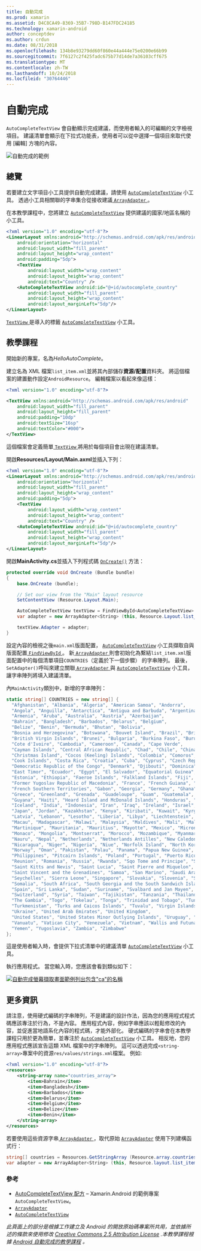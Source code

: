 ```yaml
---
title: 自動完成
ms.prod: xamarin
ms.assetid: D4C8CA49-8369-35B7-798D-B147FDC24185
ms.technology: xamarin-android
author: conceptdev
ms.author: crdun
ms.date: 08/31/2018
ms.openlocfilehash: 134b8e93279dd60f860e44a444e75e0200e66b99
ms.sourcegitcommit: 7f6127c2f425fadc675b77d14de7a36103cff675
ms.translationtype: MT
ms.contentlocale: zh-TW
ms.lasthandoff: 10/24/2018
ms.locfileid: "30764446"
---
```

# <a name="auto-complete"></a>自動完成

`AutoCompleteTextView` 會自動顯示完成建議，而使用者輸入的可編輯的文字檢視項目。 建議清單會顯示在下拉式功能表，使用者可以從中選擇一個項目來取代使用 [編輯] 方塊的內容。

![自動完成的範例](images/auto-complete.png)

## <a name="overview"></a>總覽

若要建立文字項目小工具提供自動完成建議，請使用 [`AutoCompleteTextView`](https://developer.xamarin.com/api/type/Android.Widget.AutoCompleteTextView/)
小工具。 透過小工具相關聯的字串集合從接收建議[ `ArrayAdapter` ](https://developer.xamarin.com/api/type/Android.Widget.ArrayAdapter/)。

在本教學課程中，您將建立 [`AutoCompleteTextView`](https://developer.xamarin.com/api/type/Android.Widget.AutoCompleteTextView/)
提供建議的國家/地區名稱的小工具。

```xml
<?xml version="1.0" encoding="utf-8"?>
<LinearLayout xmlns:android="http://schemas.android.com/apk/res/android"
    android:orientation="horizontal"
    android:layout_width="fill_parent"
    android:layout_height="wrap_content"
    android:padding="5dp">
    <TextView
        android:layout_width="wrap_content"
        android:layout_height="wrap_content"
        android:text="Country" />
    <AutoCompleteTextView android:id="@+id/autocomplete_country"
        android:layout_width="fill_parent"
        android:layout_height="wrap_content"
        android:layout_marginLeft="5dp"/>
</LinearLayout>
```

[ `TextView` ](https://developer.xamarin.com/api/type/Android.Widget.TextView/)是導入的標籤 [`AutoCompleteTextView`](https://developer.xamarin.com/api/type/Android.Widget.AutoCompleteTextView/)
小工具。


## <a name="tutorial"></a>教學課程

開始新的專案，名為*HelloAutoComplete*。

建立名為 XML 檔案`list_item.xml`並將其內部儲存**資源/配置**資料夾。 將這個檔案的建置動作設定`AndroidResource`。 編輯檔案以看起來像這樣：

```xml
<?xml version="1.0" encoding="utf-8"?>

<TextView xmlns:android="http://schemas.android.com/apk/res/android"
    android:layout_width="fill_parent"
    android:layout_height="fill_parent"
    android:padding="10dp"
    android:textSize="16sp"
    android:textColor="#000">
</TextView>
```

這個檔案會定義簡單[ `TextView` ](https://developer.xamarin.com/api/type/Android.Widget.TextView/)將用於每個項目會出現在建議清單。

開啟**Resources/Layout/Main.axml**並插入下列：

```xml
<?xml version="1.0" encoding="utf-8"?>
<LinearLayout xmlns:android="http://schemas.android.com/apk/res/android"
    android:orientation="horizontal"
    android:layout_width="fill_parent"
    android:layout_height="wrap_content"
    android:padding="5dp">
    <TextView
        android:layout_width="wrap_content"
        android:layout_height="wrap_content"
        android:text="Country" />
    <AutoCompleteTextView android:id="@+id/autocomplete_country"
        android:layout_width="fill_parent"
        android:layout_height="wrap_content"
        android:layout_marginLeft="5dp"/>
</LinearLayout>
```

開啟**MainActivity.cs**並插入下列程式碼 [`OnCreate()`](https://developer.xamarin.com/api/member/Android.App.Activity.OnCreate/(Android.OS.Bundle))
方法：

```csharp
protected override void OnCreate (Bundle bundle)
{
    base.OnCreate (bundle);

    // Set our view from the "Main" layout resource
    SetContentView (Resource.Layout.Main);

    AutoCompleteTextView textView = FindViewById<AutoCompleteTextView> (Resource.Id.autocomplete_country);
    var adapter = new ArrayAdapter<String> (this, Resource.Layout.list_item, COUNTRIES);

    textView.Adapter = adapter;
}
```

設定內容的檢視之後`main.xml`版面配置， [`AutoCompleteTextView`](https://developer.xamarin.com/api/type/Android.Widget.AutoCompleteTextView/)
小工具擷取自與版面配置[ `FindViewById` ](https://developer.xamarin.com/api/member/Android.App.Activity.FindViewById/)。 新[ `ArrayAdapter` ](https://developer.xamarin.com/api/type/Android.Widget.ArrayAdapter/)則會初始化為繫結`list_item.xml`版面配置中的每個清單項目`COUNTRIES`（定義於下一個步驟） 的字串陣列。 最後，`SetAdapter()`呼叫來建立關聯[ `ArrayAdapter` ](https://developer.xamarin.com/api/type/Android.Widget.ArrayAdapter/)與 [`AutoCompleteTextView`](https://developer.xamarin.com/api/type/Android.Widget.AutoCompleteTextView/)
小工具，讓字串陣列將填入建議清單。

內`MainActivity`類別中，新增的字串陣列：

```csharp
static string[] COUNTRIES = new string[] {
  "Afghanistan", "Albania", "Algeria", "American Samoa", "Andorra",
  "Angola", "Anguilla", "Antarctica", "Antigua and Barbuda", "Argentina",
  "Armenia", "Aruba", "Australia", "Austria", "Azerbaijan",
  "Bahrain", "Bangladesh", "Barbados", "Belarus", "Belgium",
  "Belize", "Benin", "Bermuda", "Bhutan", "Bolivia",
  "Bosnia and Herzegovina", "Botswana", "Bouvet Island", "Brazil", "British Indian Ocean Territory",
  "British Virgin Islands", "Brunei", "Bulgaria", "Burkina Faso", "Burundi",
  "Cote d'Ivoire", "Cambodia", "Cameroon", "Canada", "Cape Verde",
  "Cayman Islands", "Central African Republic", "Chad", "Chile", "China",
  "Christmas Island", "Cocos (Keeling) Islands", "Colombia", "Comoros", "Congo",
  "Cook Islands", "Costa Rica", "Croatia", "Cuba", "Cyprus", "Czech Republic",
  "Democratic Republic of the Congo", "Denmark", "Djibouti", "Dominica", "Dominican Republic",
  "East Timor", "Ecuador", "Egypt", "El Salvador", "Equatorial Guinea", "Eritrea",
  "Estonia", "Ethiopia", "Faeroe Islands", "Falkland Islands", "Fiji", "Finland",
  "Former Yugoslav Republic of Macedonia", "France", "French Guiana", "French Polynesia",
  "French Southern Territories", "Gabon", "Georgia", "Germany", "Ghana", "Gibraltar",
  "Greece", "Greenland", "Grenada", "Guadeloupe", "Guam", "Guatemala", "Guinea", "Guinea-Bissau",
  "Guyana", "Haiti", "Heard Island and McDonald Islands", "Honduras", "Hong Kong", "Hungary",
  "Iceland", "India", "Indonesia", "Iran", "Iraq", "Ireland", "Israel", "Italy", "Jamaica",
  "Japan", "Jordan", "Kazakhstan", "Kenya", "Kiribati", "Kuwait", "Kyrgyzstan", "Laos",
  "Latvia", "Lebanon", "Lesotho", "Liberia", "Libya", "Liechtenstein", "Lithuania", "Luxembourg",
  "Macau", "Madagascar", "Malawi", "Malaysia", "Maldives", "Mali", "Malta", "Marshall Islands",
  "Martinique", "Mauritania", "Mauritius", "Mayotte", "Mexico", "Micronesia", "Moldova",
  "Monaco", "Mongolia", "Montserrat", "Morocco", "Mozambique", "Myanmar", "Namibia",
  "Nauru", "Nepal", "Netherlands", "Netherlands Antilles", "New Caledonia", "New Zealand",
  "Nicaragua", "Niger", "Nigeria", "Niue", "Norfolk Island", "North Korea", "Northern Marianas",
  "Norway", "Oman", "Pakistan", "Palau", "Panama", "Papua New Guinea", "Paraguay", "Peru",
  "Philippines", "Pitcairn Islands", "Poland", "Portugal", "Puerto Rico", "Qatar",
  "Reunion", "Romania", "Russia", "Rwanda", "Sqo Tome and Principe", "Saint Helena",
  "Saint Kitts and Nevis", "Saint Lucia", "Saint Pierre and Miquelon",
  "Saint Vincent and the Grenadines", "Samoa", "San Marino", "Saudi Arabia", "Senegal",
  "Seychelles", "Sierra Leone", "Singapore", "Slovakia", "Slovenia", "Solomon Islands",
  "Somalia", "South Africa", "South Georgia and the South Sandwich Islands", "South Korea",
  "Spain", "Sri Lanka", "Sudan", "Suriname", "Svalbard and Jan Mayen", "Swaziland", "Sweden",
  "Switzerland", "Syria", "Taiwan", "Tajikistan", "Tanzania", "Thailand", "The Bahamas",
  "The Gambia", "Togo", "Tokelau", "Tonga", "Trinidad and Tobago", "Tunisia", "Turkey",
  "Turkmenistan", "Turks and Caicos Islands", "Tuvalu", "Virgin Islands", "Uganda",
  "Ukraine", "United Arab Emirates", "United Kingdom",
  "United States", "United States Minor Outlying Islands", "Uruguay", "Uzbekistan",
  "Vanuatu", "Vatican City", "Venezuela", "Vietnam", "Wallis and Futuna", "Western Sahara",
  "Yemen", "Yugoslavia", "Zambia", "Zimbabwe"
};
```

這是使用者輸入時，會提供下拉式清單中的建議清單 [`AutoCompleteTextView`](https://developer.xamarin.com/api/type/Android.Widget.AutoCompleteTextView/)
小工具。

執行應用程式。 當您輸入時，您應該會看到類似如下：

[![自動完成螢幕擷取畫面範例列出包含"ca"的名稱](auto-complete-images/helloautocomplete.png)](auto-complete-images/helloautocomplete.png#lightbox)



## <a name="more-information"></a>更多資訊

請注意，使用硬式編碼的字串陣列，不是建議的設計作法，因為您的應用程式程式碼應該專注於行為，不是內容。 應用程式內容，例如字串應該以輕鬆修改的內容，並促進當地語系化內容的程式碼，才能外部化。 硬式編碼的字串會在本教學課程只用於更為簡單，並專注於 [`AutoCompleteTextView`](https://developer.xamarin.com/api/type/Android.Widget.AutoCompleteTextView/)
小工具。 相反地，您的應用程式應該宣告這類 XML 檔案中的字串陣列。 這可以透過完成`<string-array>`專案中的資源`res/values/strings.xml`檔案。 例如: 

```xml
<?xml version="1.0" encoding="utf-8"?>
<resources>
    <string-array name="countries_array">
        <item>Bahrain</item>
        <item>Bangladesh</item>
        <item>Barbados</item>
        <item>Belarus</item>
        <item>Belgium</item>
        <item>Belize</item>
        <item>Benin</item>
    </string-array>
</resources>
```

若要使用這些資源字串[ `ArrayAdapter` ](https://developer.xamarin.com/api/type/Android.Widget.ArrayAdapter/)，取代原始 [`ArrayAdapter`](https://developer.xamarin.com/api/type/Android.Widget.ArrayAdapter/)
使用下列建構函式行：

```csharp
string[] countries = Resources.GetStringArray (Resource.array.countries_array);
var adapter = new ArrayAdapter<String> (this, Resource.layout.list_item, countries);
```


### <a name="references"></a>參考

-   [AutoCompleteTextView 配方](https://github.com/xamarin/recipes/tree/master/Recipes/android/controls/autocomplete_text_view/add_an_autocomplete_text_input) &ndash; Xamarin.Android 的範例專案`AutoCompleteTextView`。
-   [`ArrayAdapter`](https://developer.xamarin.com/api/type/Android.Widget.ArrayAdapter/)
-   [`AutoCompleteTextView`](https://developer.xamarin.com/api/type/Android.Widget.AutoCompleteTextView/)

*此頁面上的部分是根據工作建立及 Android 的開放原始碼專案所共用，並依據所述的條款來使用修改*
 [ *Creative Commons 2.5 Attribution License*](http://creativecommons.org/licenses/by/2.5/) *.本教學課程根據*
 [ *Android 自動完成的教學課程*](http://developer.android.com/resources/tutorials/views/hello-autocomplete.html)
 *。*
